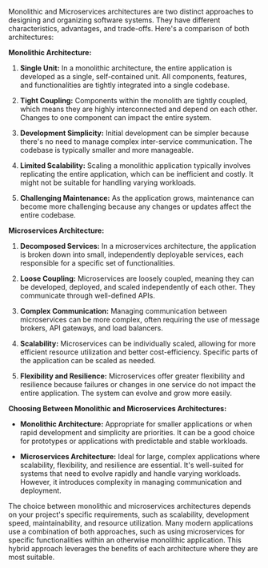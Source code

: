 Monolithic and Microservices architectures are two distinct approaches to designing and organizing software systems. They have different characteristics, advantages, and trade-offs. Here's a comparison of both architectures:

**Monolithic Architecture:**

1. **Single Unit:** In a monolithic architecture, the entire application is developed as a single, self-contained unit. All components, features, and functionalities are tightly integrated into a single codebase.
    
2. **Tight Coupling:** Components within the monolith are tightly coupled, which means they are highly interconnected and depend on each other. Changes to one component can impact the entire system.
    
3. **Development Simplicity:** Initial development can be simpler because there's no need to manage complex inter-service communication. The codebase is typically smaller and more manageable.
    
4. **Limited Scalability:** Scaling a monolithic application typically involves replicating the entire application, which can be inefficient and costly. It might not be suitable for handling varying workloads.
    
5. **Challenging Maintenance:** As the application grows, maintenance can become more challenging because any changes or updates affect the entire codebase.
    

**Microservices Architecture:**

1. **Decomposed Services:** In a microservices architecture, the application is broken down into small, independently deployable services, each responsible for a specific set of functionalities.
    
2. **Loose Coupling:** Microservices are loosely coupled, meaning they can be developed, deployed, and scaled independently of each other. They communicate through well-defined APIs.
    
3. **Complex Communication:** Managing communication between microservices can be more complex, often requiring the use of message brokers, API gateways, and load balancers.
    
4. **Scalability:** Microservices can be individually scaled, allowing for more efficient resource utilization and better cost-efficiency. Specific parts of the application can be scaled as needed.
    
5. **Flexibility and Resilience:** Microservices offer greater flexibility and resilience because failures or changes in one service do not impact the entire application. The system can evolve and grow more easily.
    

**Choosing Between Monolithic and Microservices Architectures:**

- **Monolithic Architecture:** Appropriate for smaller applications or when rapid development and simplicity are priorities. It can be a good choice for prototypes or applications with predictable and stable workloads.
    
- **Microservices Architecture:** Ideal for large, complex applications where scalability, flexibility, and resilience are essential. It's well-suited for systems that need to evolve rapidly and handle varying workloads. However, it introduces complexity in managing communication and deployment.
    

The choice between monolithic and microservices architectures depends on your project's specific requirements, such as scalability, development speed, maintainability, and resource utilization. Many modern applications use a combination of both approaches, such as using microservices for specific functionalities within an otherwise monolithic application. This hybrid approach leverages the benefits of each architecture where they are most suitable.